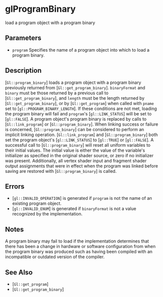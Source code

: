 # glProgramBinary
load a program object with a program binary

## Parameters
- `program`
  Specifies the name of a program object into which to load a program
  binary.

## Description
[`Gl::program_binary`] loads a program object with a program binary
  previously returned from [`Gl::get_program_binary`]. `binaryFormat`
  and `binary` must be those returned by a previous call to
  [`Gl::get_program_binary`], and `length` must be the length returned
  by [`Gl::get_program_binary`], or by [`Gl::get_program`] when called
  with `pname` set to [`gl::PROGRAM_BINARY_LENGTH`]. If these conditions
  are not met, loading the program binary will fail and `program`'s
  [`gl::LINK_STATUS`] will be set to [`gl::FALSE`].
A program object's program binary is replaced by calls to
  [`Gl::link_program`] or [`Gl::program_binary`]. When linking success
  or failure is concerned, [`Gl::program_binary`] can be considered to
  perform an implicit linking operation. [`Gl::link_program`] and
  [`Gl::program_binary`] both set the program object's
  [`gl::LINK_STATUS`] to [`gl::TRUE`] or [`gl::FALSE`].
A successful call to [`Gl::program_binary`] will reset all uniform
  variables to their initial values. The initial value is either the
  value of the variable's initializer as specified in the original
  shader source, or zero if no initializer was present. Additionally,
  all vertex shader input and fragment shader output assignments that
  were in effect when the program was linked before saving are restored
  with [`Gl::program_binary`] is called.

## Errors
- [`gl::INVALID_OPERATION`] is generated if `program` is not the name of
  an existing program object.
- [`gl::INVALID_ENUM`] is generated if `binaryFormat` is not a value
  recognized by the implementation.

## Notes
A program binary may fail to load if the implementation determines
  that there has been a change in hardware or software configuration
  from when the program binary was produced such as having been compiled
  with an incompatible or outdated version of the compiler.

## See Also
- [`Gl::get_program`]
- [`Gl::get_program_binary`]
